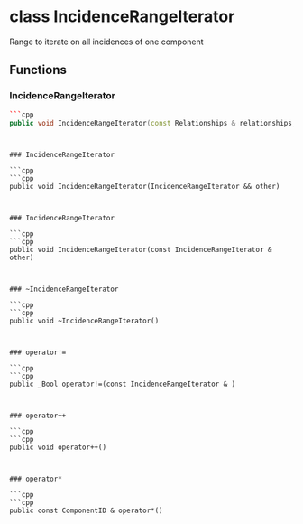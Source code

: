# class IncidenceRangeIterator


 Range to iterate on all incidences of one component



## Functions

### IncidenceRangeIterator

```cpp
```cpp
public void IncidenceRangeIterator(const Relationships & relationships, const uuid & component_id)
```
```


### IncidenceRangeIterator

```cpp
```cpp
public void IncidenceRangeIterator(IncidenceRangeIterator && other)
```
```


### IncidenceRangeIterator

```cpp
```cpp
public void IncidenceRangeIterator(const IncidenceRangeIterator & other)
```
```


### ~IncidenceRangeIterator

```cpp
```cpp
public void ~IncidenceRangeIterator()
```
```


### operator!=

```cpp
```cpp
public _Bool operator!=(const IncidenceRangeIterator & )
```
```


### operator++

```cpp
```cpp
public void operator++()
```
```


### operator*

```cpp
```cpp
public const ComponentID & operator*()
```
```




